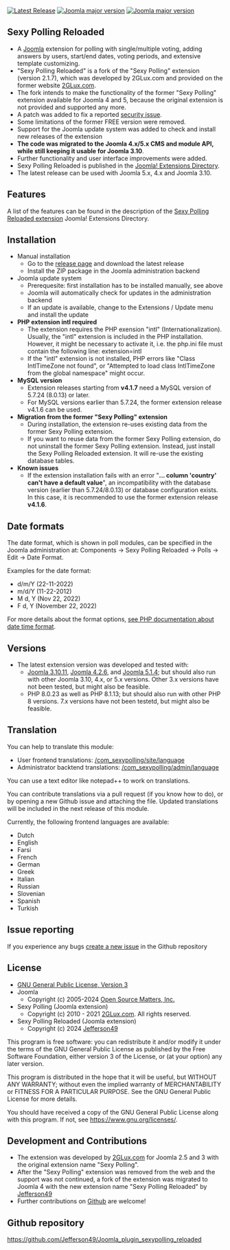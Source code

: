 [![Latest Release](https://img.shields.io/github/v/release/Jefferson49/Joomla_plugin_sexypolling_reloaded?display_name=tag)](https://github.com/Jefferson49/Joomla_plugin_sexypolling_reloaded/releases/latest)
[![Joomla major version](https://img.shields.io/badge/joomla-v3.x-green)](https://downloads.joomla.org/cms/joomla3)
[![Joomla major version](https://img.shields.io/badge/joomla-v4.x-green)](https://downloads.joomla.org/cms/joomla4)
## Sexy Polling Reloaded
+ A [Joomla](https://www.joomla.org/) extension for polling with single/multiple voting, adding answers by users, start/end dates, voting periods, and extensive template customizing.
+ "Sexy Polling Reloaded" is a fork of the "Sexy Polling" extension (version 2.1.7), which was developed by 2GLux.com and provided on the former website [2GLux.com](https://web.archive.org/web/20211215150923/https://2glux.com/projects/sexypolling).
+ The fork intends to make the functionality of the former "Sexy Polling" extension available for Joomla 4 and 5, because the original extension is not provided and supported any more.
+ A patch was added to fix a reported [security issue](https://www.exploit-db.com/exploits/50927).
+ Some limitations of the former FREE version were removed.
+ Support for the Joomla update system was added to check and install new releases of the extension
+ **The code was migrated to the Joomla 4.x/5.x CMS and module API, while still keeping it usable for Joomla 3.10**.
+ Further functionality and user interface improvements were added.
+ Sexy Polling Reloaded is published in the [Joomla! Extensions Directory](https://extensions.joomla.org/).
+ The latest release can be used with Joomla 5.x, 4.x and Joomla 3.10.

## Features
A list of the features can be found in the description of the [Sexy Polling Reloaded extension](https://extensions.joomla.org/extension/sexy-polling-reloaded/) Joomla! Extensions Directory.

##  Installation
+ Manual installation
    + Go to the [release page](https://github.com/Jefferson49/Joomla_plugin_sexypolling_reloaded/releases) and download the latest release
    + Install the ZIP package in the Joomla administration backend
+ Joomla update system
    + Prerequesite: first installation has to be installed manually, see above
    + Joomla will automatically check for updates in the administration backend
    + If an update is available, change to the Extensions / Update menu and install the update 
+ **PHP extension intl required**
   + The extension requires the PHP exension "intl" (Internationalization). Usually, the "intl" extension is included in the PHP installation. However, it might be necessary to activate it, i.e. the php.ini file must contain the following line: extension=intl
   + If the "intl" extension is not installed, PHP errors like "Class IntlTimeZone not found", or "Attempted to load class IntlTimeZone from the global namespace" might occur.
+ **MySQL version**
   + Extension releases starting from **v4.1.7** need a MySQL version of 5.7.24 (8.0.13) or later.
   + For MySQL versions earlier than 5.7.24, the former extension release v4.1.6 can be used. 
+ **Migration from the former "Sexy Polling" extension**
    + During installation, the extension re-uses existing data from the former Sexy Polling extension. 
    + If you want to reuse data from the former Sexy Polling extension, do not uninstall the former Sexy Polling extension. Instead, just install the Sexy Polling Reloaded extension. It will re-use the existing database tables.
+ **Known issues**
    + If the extension installation fails with an error "**... column 'country' can't have a default value**", an incompatibility with the database version (earlier than 5.7.24/8.0.13) or database configuration exists. In this case, it is recommended to use the former extension release **v4.1.6**.

## Date formats
The date format, which is shown in poll modules, can be specified in the Joomla administration at: Components -> Sexy Polling Reloaded -> Polls -> Edit -> Date Format.

Examples for the date format: 
+ d/m/Y (22-11-2022)
+ m/d/Y (11-22-2012)
+ M d, Y (Nov 22, 2022)
+ F d, Y (November 22, 2022)

For more details about the format options, [see PHP documentation about date time format](https://www.php.net/manual/en/datetime.format.php).

## Versions 
+ The latest extension version was developed and tested with: 
    + [Joomla 3.10.11](https://downloads.joomla.org/cms/joomla3), [Joomla 4.2.6](https://downloads.joomla.org/cms/joomla4), and [Joomla 5.1.4](https://downloads.joomla.org/cms/joomla5); but should also run with other Joomla 3.10, 4.x, or 5.x versions. Other 3.x versions have not been tested, but might also be feasible.
    + PHP 8.0.23 as well as PHP 8.1.13; but should also run with other PHP 8 versions. 7.x versions have not been testetd, but might also be feasible.

## Translation
You can help to translate this module:
+ User frontend translations: [/com_sexypolling/site/language](com_sexypolling/site/language/)
+ Administrator backtend translations: [/com_sexypolling/admin/language](com_sexypolling/admin/language/)

You can use a text editor like notepad++ to work on translations.

You can contribute translations via a pull request (if you know how to do), or by opening a new Github issue and attaching the file. Updated translations will be included in the next release of this module.

Currently, the following frontend languages are available:
+ Dutch
+ English
+ Farsi
+ French
+ German
+ Greek
+ Italian
+ Russian
+ Slovenian
+ Spanish
+ Turkish

## Issue reporting
If you experience any bugs [create a new issue](https://github.com/Jefferson49/Joomla_plugin_sexypolling_reloaded/issues) in the Github repository

## License
+ [GNU General Public License, Version 3](LICENSE.md)
+ Joomla
    + Copyright (c) 2005-2024 [Open Source Matters, Inc.](https://www.opensourcematters.org/)
+ Sexy Polling (Joomla extension)
    + Copyright (c) 2010 - 2021 [2GLux.com](2GLux.com). All rights reserved.
+ Sexy Polling Reloaded (Joomla extension)
    + Copyright (c) 2024 [Jefferson49](https://github.com/Jefferson49)

This program is free software: you can redistribute it and/or modify it under the terms of the GNU General Public License as published by the Free Software Foundation, either version 3 of the License, or (at your option) any later version.

This program is distributed in the hope that it will be useful, but WITHOUT ANY WARRANTY; without even the implied warranty of MERCHANTABILITY or FITNESS FOR A PARTICULAR PURPOSE. See the GNU General Public License for more details.

You should have received a copy of the GNU General Public License along with this program. If not, see https://www.gnu.org/licenses/.

## Development and Contributions
+ The extension was developed by [2GLux.com](2GLux.com) for Joomla 2.5 and 3 with the original extension name "Sexy Polling".
+ After the "Sexy Polling" extension was removed from the web and the support was not continued, a fork of the extension was migrated to Joomla 4 with the new extension name "Sexy Polling Reloaded" by [Jefferson49](https://github.com/Jefferson49)
+ Further contributions on [Github](https://github.com/Jefferson49/Joomla_plugin_sexypolling_reloaded) are welcome!

##  Github repository  
https://github.com/Jefferson49/Joomla_plugin_sexypolling_reloaded

